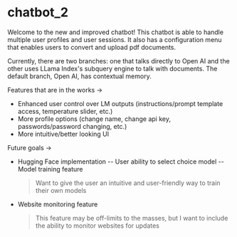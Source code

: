 # chatbot_2

Welcome to the new and improved chatbot! This chatbot is able to handle multiple user profiles and user sessions. It also has a configuration menu that enables users to convert and upload pdf documents.

Currently, there are two branches: one that talks directly to Open AI and the other uses LLama Index's subquery engine to talk with documents. The default branch, Open AI, has contextual memory.

Features that are in the works ->
- Enhanced user control over LM outputs (instructions/prompt template access, temperature slider, etc.)
- More profile options (change name, change api key, passwords/password changing, etc.)
- More intuitive/better looking UI

Future goals ->
- Hugging Face implementation
-- User ability to select choice model
-- Model training feature
  > Want to give the user an intuitive and user-friendly way to train their own models
- Website monitoring feature
  > This feature may be off-limits to the masses, but I want to include the ability to monitor websites for updates
